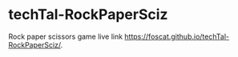 # techTal-RockPaperSciz
Rock paper scissors game
live link  https://foscat.github.io/techTal-RockPaperSciz/.
